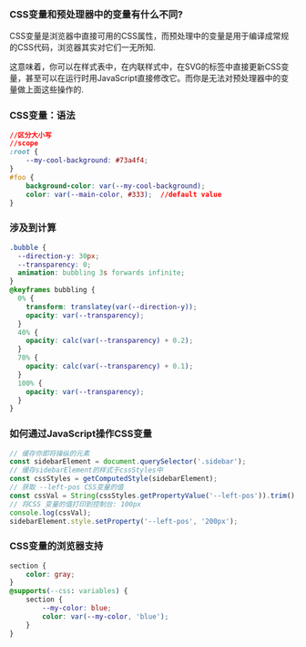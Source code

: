 ### CSS变量和预处理器中的变量有什么不同?

CSS变量是浏览器中直接可用的CSS属性，而预处理中的变量是用于编译成常规的CSS代码，浏览器其实对它们一无所知.

这意味着，你可以在样式表中，在内联样式中，在SVG的标签中直接更新CSS变量，甚至可以在运行时用JavaScript直接修改它。而你是无法对预处理器中的变量做上面这些操作的.

### CSS变量：语法

```css
//区分大小写
//scope
:root {
    --my-cool-background: #73a4f4;
}
#foo {
    background-color: var(--my-cool-background);
    color: var(--main-color, #333);	 //default value
}
```

### 涉及到计算

```css
.bubble {
  --direction-y: 30px;
  --transparency: 0;
  animation: bubbling 3s forwards infinite;
}
@keyframes bubbling {
  0% {
    transform: translatey(var(--direction-y));
    opacity: var(--transparency);
  }
  40% {
    opacity: calc(var(--transparency) + 0.2);
  }
  70% {
    opacity: calc(var(--transparency) + 0.1);
  }
  100% {
    opacity: var(--transparency);
  }
}
```

### 如何通过JavaScript操作CSS变量

```javascript
// 缓存你即将操纵的元素
const sidebarElement = document.querySelector('.sidebar');
// 缓存sidebarElement的样式于cssStyles中
const cssStyles = getComputedStyle(sidebarElement);
// 获取 --left-pos CSS变量的值
const cssVal = String(cssStyles.getPropertyValue('--left-pos')).trim();
// 将CSS 变量的值打印到控制台: 100px
console.log(cssVal);
sidebarElement.style.setProperty('--left-pos', '200px');
```

### CSS变量的浏览器支持

```css
section {
    color: gray;
}
@supports(--css: variables) {
    section {
        --my-color: blue;
        color: var(--my-color, 'blue');
    }
}
```

